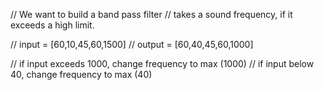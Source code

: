 // We want to build a band pass filter
// takes a sound frequency, if it exceeds a high limit.

// input = [60,10,45,60,1500]
// output = [60,40,45,60,1000]

// if input exceeds 1000, change frequency to max (1000)
// if input below 40, change frequency to max (40)
